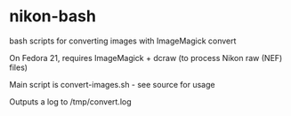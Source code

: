 # nikon-bash
bash scripts for converting images with ImageMagick convert

On Fedora 21, requires ImageMagick + dcraw (to process Nikon raw (NEF) files)

Main script is convert-images.sh - see source for usage

Outputs a log to /tmp/convert.log
